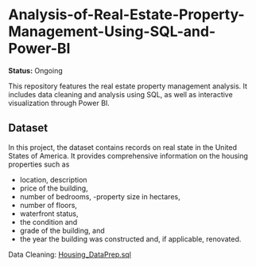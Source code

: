 # Analysis-of-Real-Estate-Property-Management-Using-SQL-and-Power-BI
**Status:** Ongoing 

This repository features the real estate property management analysis. It includes data cleaning and analysis using SQL, as well as interactive visualization through Power BI.


## Dataset
In this project, the dataset contains records on real state in the United States of America. It provides
comprehensive information on the housing properties such as
- location, description
- price of the building,
- number of bedrooms,
-property size in hectares,
- number of floors,
- waterfront status,
- the condition and
- grade of the building, and
- the year the building was constructed and, if applicable, renovated.


Data Cleaning: [Housing_DataPrep.sql](https://github.com/macababbadcherry/Analysis-of-Real-Estate-Property-Management-Using-SQL-and-Power-BI/blob/main/Housing_DataPrep.sql)
